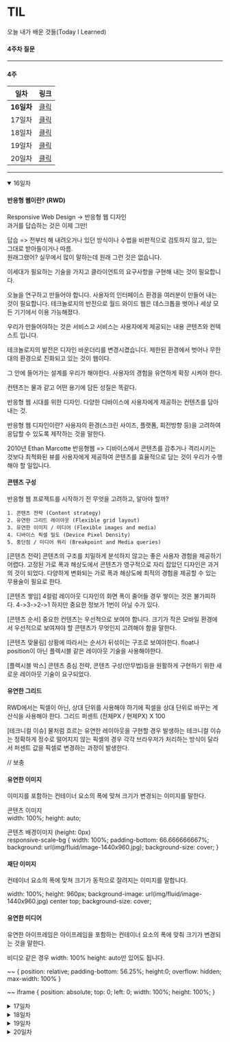 # TIL
오늘 내가 배운 것들(Today I Learned)   

#### 4주차 질문

--------------------------------------------------

#### 4주 

| 일차                    | 링크                      |
| --------------------- | ----------------------- |
| <strong>16일차</strong> | <a href="#16day">클릭</a> |
| 17일차                  | <a href="#17day">클릭</a> |
| 18일차                  | <a href="#18day">클릭</a> |
| 19일차                  | <a href="#19day">클릭</a> |
| 20일차                  | <a href="#20day">클릭</a> |

---------------------------------------------------



<details open id="16day">
  <summary>16일차</summary>

  #### 반응형 웹이란? (RWD)
  Responsive Web Design -> 반응형 웹 디자인  
  과거를 답습하는 것은 이제 그만! 

  답습 => 전부터 해 내려오거나 있던 방식이나 수법을 비판적으로 검토하지 않고, 있는  그대로 받아들이거나 따름.  
  원래그랬어? 실무에서 많이 말하는데 원래 그런 것은 없습니다.  
  
  이세대가 필요하는 기술을 가지고 클라이언트의 요구사항을 구현해 내는 것이 필요합니다.

  오늘을 연구하고 만들어야 합니다. 사용자의 인터페이스 환경을 여러분이 만들어 내는 것이 필요합니다. 테크놀로지의 반전으로 월드 와이드 웹은 데스크톱을 벗어나 세상 모든 기기에서 이용 가능해졌다.

  우리가 만들어야하는 것은 서비스고 서비스는 사용자에게 제공되는 내용 콘텐츠와 컨텍스트 입니다. 

  테크놀로지의 발전은 디자인 바운더리를 변경시켰습니다. 제한된 환경에서 벗어나 무한대의 환경으로 진화되고 있는 것이 웹이다.

  그 안에 들어가는 설계를 우리가 해야한다. 사용자의 경험을 유연하게 확장 시켜야 한다.

  컨텐츠는 물과 같고 어떤 용기에 담든 성질은 똑같다.

  반응형 웹 시대를 위한 디자인. 다양한 디바이스에 사용자에게 제공하는 컨텐츠를 담아내는 것. 

  반응형 웹 디자인이란? 사용자의 환경(스크린 사이즈, 플랫폼, 회전방향 등)을 고려하여 응답할 수 있도록 제작하는 것을 말한다.

  2010년 Ethan Marcotte 반응형웹 => 디바이스에서 콘텐츠를 감추거나 격리시키는 것보다 최적화된 뷰를 사용자에게 제공하여 콘텐츠를 효율적으로 담는 것이 우리가 수행해야 할 일입니다.

  #### 콘텐츠 구성 
  
  반응형 웹 프로젝트를 시작하기 전 무엇을 고려하고, 알아야 할까?

  ```
  1. 콘텐츠 전략 (Content strategy)
  2. 유연한 그리드 레이아웃 (Flexible grid layout)
  3. 유연한 이미지 / 미디어 (Flexible images and media)
  4. 디바이스 픽셀 밀도 (Device Pixel Density)
  5. 중단점 / 미디어 쿼리 (Breakpoint and Media queries)
  ```

  [콘텐츠 전략]
  콘텐츠의 구조를 치밀하게 분석하지 않고는 좋은 사용자 경험을 제공하기 어렵다.
  고정된 가로 폭과 해상도에서 콘텐츠가 영구적으로 자리 잡았던 디자인은 과거의 것이 되었다. 다양하게 변화되는 가로 폭과 해상도에 최적의 경험을 제공할 수 있는 무용술이 필요로 한다.

  [콘텐츠 쌓임]
  4컬럼 레이아웃 디자인의 화면 폭이 줄어들 경우 쌓이는 것은 불가피하다. 4->3->2->1
  하지만 중요한 정보가 1번이 아닐 수가 있다.

  [콘텐츠 순서]
  중요한 컨텐츠는 우선적으로 보여야 합니다. 크기가 작은 모바일 환경에서 우선적으로 보여져야 할 콘텐츠가 무엇인지 고려해야 함을 말한다.

  [콘텐츠 맞물림]
  상황에 따라서는 순서가 뒤섞이는 구조로 보여야한다. float나 position이 아닌 플렉시블 같은 레이아웃 기술을 사용해야한다. 

  [플렉시블 박스]
  콘텐츠 중심 전략, 콘텐츠 구성(안무법)등을 원활하게 구현하기 위한 새로운 레이아웃 기술이 요구되었다.

  #### 유연한 그리드
  RWD에서는 픽셀이 아닌, 상대 단위를 사용해야 하기에 픽셀을 상대 단위로 바꾸는 계산식을 사용해야 한다. 
  그리드 퍼센트  (전체PX / 현제PX) X 100

  [테크니컬 이슈]
  물처럼 흐르는 유연한 레이아웃을 구현할 경우 발생하는 테크니컬 이슈는 정확하게 정수로 떨어지지 않는 픽셀의 경우 각각 브라우저가 처리하는 방식이 달라서 퍼센트 값을 픽셀로 변경하는 과정이 발생한다.

  // 보충

  #### 유연한 이미지
  이미지를 포함하는 컨테이너 요소의 폭에 맞쳐 크기가 변경되는 이미지를 말한다. 

  콘텐츠 이미지   
  width: 100%;
  height: auto;

  콘텐츠 배경이미지 (height: 0px)  
  responsive-scale-bg {
    width: 100%;
    padding-bottom: 66.666666667%;
    background: url(img/fluid/image-1440x960.jpg);
    background-size: cover;
  }

  #### 재단 이미지
  컨테이너 요소의 폭에 맞쳐 크기가 동적으로 잘려지는 이미지를 말합니다.

  width: 100%;
  height: 960px;
  background-image: url(img/fluid/image-1440x960.jpg) center top;
  background-size: cover;


  #### 유연한 미디어
  유연한 아이프레임은 아이프레임을 포함하는 컨테이너 요소의 폭에 맞춰 크기가 변경되는 것을 말한다.

  비디오 같은 경우 width: 100% height: auto만 있어도 됩니다.

  ~~  {
    position: relative;
    padding-bottom: 56.25%;
    height:0;
    overflow: hidden;
    max-width: 100%
  }

  ~~ iframe {
    position: absolute;
    top: 0;
    left: 0;
    width: 100%;
    height: 100%;
  }

</details>

<details id="17day">
  <summary>17일차</summary>
</details>

<details id="18day">
  <summary>18일차</summary>
</details>

<details id="19day">
  <summary>19일차</summary>
</details>

<details id="20day">
  <summary>20일차</summary>
</details>